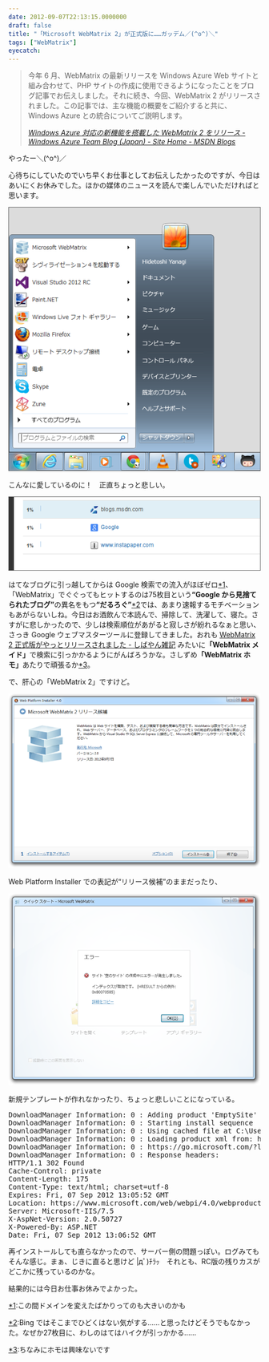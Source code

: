 ```yaml
---
date: 2012-09-07T22:13:15.0000000
draft: false
title: "「Microsoft WebMatrix 2」が正式版に……ガッデム／(^o^)＼"
tags: ["WebMatrix"]
eyecatch: 
---
```


<blockquote cite="http://blogs.msdn.com/b/windowsazurej/archive/2012/09/07/webmatrix-2-is-released-new-windows-azure-features.aspx">
<p>今年 6 月、WebMatrix の最新リリースを Windows Azure Web サイトと組み合わせて、PHP サイトの作成に使用できるようになったことをブログ記事でお伝えしました。それに続き、今回、WebMatrix 2 がリリースされました。この記事では、主な機能の概要をご紹介すると共に、Windows Azure との統合についてご説明します。</p>

<cite><a href="http://blogs.msdn.com/b/windowsazurej/archive/2012/09/07/webmatrix-2-is-released-new-windows-azure-features.aspx">
Windows Azure &#x5BFE;&#x5FDC;&#x306E;&#x65B0;&#x6A5F;&#x80FD;&#x3092;&#x642D;&#x8F09;&#x3057;&#x305F; WebMatrix 2 &#x3092;&#x30EA;&#x30EA;&#x30FC;&#x30B9; - Windows Azure Team Blog (Japan) - Site Home - MSDN Blogs
</a></cite>
</blockquote>
<p>やったー＼(^o^)／</p><p>心待ちにしていたのでいち早くお仕事としてお伝えしたかったのですが、今日はあいにくお休みでした。ほかの媒体のニュースを読んで楽しんでいただければと思います。</p><p><img src="20120907215327.png" alt="f:id:daruyanagi:20120907215327p:plain" title="f:id:daruyanagi:20120907215327p:plain" class="hatena-fotolife"></p><p>こんなに愛しているのに！　正直ちょっと悲しい。</p><p><img src="20120907215643.png" alt="f:id:daruyanagi:20120907215643p:plain" title="f:id:daruyanagi:20120907215643p:plain" class="hatena-fotolife"></p><p>はてなブログに引っ越してからは Google 検索での流入がほぼゼロ<a href="#f1" name="fn1" title="この間ドメインを変えたばかりってのも大きいのかも">*1</a>、「WebMatrix」でぐぐってもヒットするのは75枚目という<b>“Google から見捨てられたブログ”</b>の異名をもつ<b>“だるろぐ”</b><a href="#f2" name="fn2" title="Bing ではそこまでひどくはない気がする……と思ったけどそうでもなかった。なぜか27枚目に、わしのはてはハイクが引っかかる……">*2</a>では、あまり速報するモチベーションもあがらないしね。今日はお酒飲んで本読んで、掃除して、洗濯して、寝た。さすがに悲しかったので、少しは検索順位があがると寂しさが紛れるなぁと思い、さっき Google ウェブマスターツールに登録してきました。おれも <a href="http://shiba-yan.hatenablog.jp/entry/20120907/1346974814">WebMatrix 2 &#x6B63;&#x5F0F;&#x7248;&#x304C;&#x3084;&#x3063;&#x3068;&#x30EA;&#x30EA;&#x30FC;&#x30B9;&#x3055;&#x308C;&#x307E;&#x3057;&#x305F; - &#x3057;&#x3070;&#x3084;&#x3093;&#x96D1;&#x8A18;</a> みたいに<b>「WebMatrix メイド」</b>で検索に引っかかるようにがんばろうかな。さしずめ<b>「WebMatrix ホモ」</b>あたりで頑張るか<a href="#f3" name="fn3" title="ちなみにホモは興味ないです">*3</a>。</p><p>で、肝心の「WebMatrix 2」ですけど。</p><p><img src="20120907220358.png" alt="f:id:daruyanagi:20120907220358p:plain" title="f:id:daruyanagi:20120907220358p:plain" class="hatena-fotolife"></p><p>Web Platform Installer での表記が“リリース候補”のままだったり、</p><p><img src="20120907220502.png" alt="f:id:daruyanagi:20120907220502p:plain" title="f:id:daruyanagi:20120907220502p:plain" class="hatena-fotolife"></p><p>新規テンプレートが作れなかったり、ちょっと悲しいことになっている。</p>
<pre class="code" data-unlink>DownloadManager Information: 0 : Adding product &#39;EmptySite&#39; to the cart
DownloadManager Information: 0 : Starting install sequence
DownloadManager Information: 0 : Using cached file at C:\Users\Hidetoshi Yanagi\AppData\Local\Microsoft\Web Platform Installer\installers\EmptySite\***\EmptySite_ja.zip instead of downloading from http://download.microsoft.com/download/A/2/2/A22B1165-4759-4AF1-B01E-C31011F746C8/EmptySite_ja.zip
DownloadManager Information: 0 : Loading product xml from: https://go.microsoft.com/?linkid=9810537
DownloadManager Information: 0 : https://go.microsoft.com/?linkid=9810537 responded with 302
DownloadManager Information: 0 : Response headers:
HTTP/1.1 302 Found
Cache-Control: private
Content-Length: 175
Content-Type: text/html; charset=utf-8
Expires: Fri, 07 Sep 2012 13:05:52 GMT
Location: https://www.microsoft.com/web/webpi/4.0/webproductlist.xml
Server: Microsoft-IIS/7.5
X-AspNet-Version: 2.0.50727
X-Powered-By: ASP.NET
Date: Fri, 07 Sep 2012 13:06:52 GMT</pre><p>再インストールしても直らなかったので、サーバー側の問題っぽい。ログみてもそんな感じ。まぁ、じきに直ると思けど |дﾟ)ﾁﾗｯ　それとも、RC版の残りカスがどこかに残っているのかな。</p><p>結果的には今日お仕事お休みでよかった。</p>
<div class="footnote">
<p class="footnote"><a href="#fn1" name="f1" class="footnote-number">*1</a><span class="footnote-delimiter">:</span><span class="footnote-text">この間ドメインを変えたばかりってのも大きいのかも</span></p>
<p class="footnote"><a href="#fn2" name="f2" class="footnote-number">*2</a><span class="footnote-delimiter">:</span><span class="footnote-text">Bing ではそこまでひどくはない気がする……と思ったけどそうでもなかった。なぜか27枚目に、わしのはてはハイクが引っかかる……</span></p>
<p class="footnote"><a href="#fn3" name="f3" class="footnote-number">*3</a><span class="footnote-delimiter">:</span><span class="footnote-text">ちなみにホモは興味ないです</span></p>
</div>